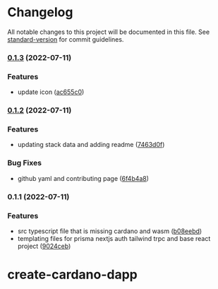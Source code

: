 # Changelog

All notable changes to this project will be documented in this file. See [standard-version](https://github.com/conventional-changelog/standard-version) for commit guidelines.

### [0.1.3](https://github.com/CardanoGoat-io/create-cardano-dapp/compare/v0.1.2...v0.1.3) (2022-07-11)

### Features

- update icon ([ac655c0](https://github.com/CardanoGoat-io/create-cardano-dapp/commit/ac655c09bf53046484b774ee5f5c471e4dddf551))

### [0.1.2](https://github.com/CardanoGoat-io/create-cardano-dapp/compare/v0.1.1...v0.1.2) (2022-07-11)

### Features

- updating stack data and adding readme ([7463d0f](https://github.com/CardanoGoat-io/create-cardano-dapp/commit/7463d0fde68ab750fe737e6e4f1ade6186e2f669))

### Bug Fixes

- github yaml and contributing page ([6f4b4a8](https://github.com/CardanoGoat-io/create-cardano-dapp/commit/6f4b4a8e6956b575107764140fde96b1bbb6a14f))

### 0.1.1 (2022-07-11)

### Features

- src typescript file that is missing cardano and wasm ([b08eebd](https://github.com/CardanoGoat-io/create-cardano-dapp/commit/b08eebded217362f377ed20b476ad05469463ad2))
- templating files for prisma nextjs auth tailwind trpc and base react project ([9024ceb](https://github.com/CardanoGoat-io/create-cardano-dapp/commit/9024ceb12920a13f972f5f10b7e384e1e069befa))

# create-cardano-dapp
